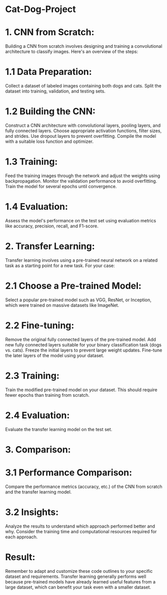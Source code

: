 # Cat-Dog-Project
# 1. CNN from Scratch:

Building a CNN from scratch involves designing and training a convolutional architecture to classify images. Here's an overview of the steps:

# 1.1 Data Preparation:

Collect a dataset of labeled images containing both dogs and cats.
Split the dataset into training, validation, and testing sets.
# 1.2 Building the CNN:

Construct a CNN architecture with convolutional layers, pooling layers, and fully connected layers.
Choose appropriate activation functions, filter sizes, and strides.
Use dropout layers to prevent overfitting.
Compile the model with a suitable loss function and optimizer.
# 1.3 Training:

Feed the training images through the network and adjust the weights using backpropagation.
Monitor the validation performance to avoid overfitting.
Train the model for several epochs until convergence.
# 1.4 Evaluation:

Assess the model's performance on the test set using evaluation metrics like accuracy, precision, recall, and F1-score.
# 2. Transfer Learning:

Transfer learning involves using a pre-trained neural network on a related task as a starting point for a new task. For your case:

# 2.1 Choose a Pre-trained Model:

Select a popular pre-trained model such as VGG, ResNet, or Inception, which were trained on massive datasets like ImageNet.
# 2.2 Fine-tuning:

Remove the original fully connected layers of the pre-trained model.
Add new fully connected layers suitable for your binary classification task (dogs vs. cats).
Freeze the initial layers to prevent large weight updates.
Fine-tune the later layers of the model using your dataset.
# 2.3 Training:

Train the modified pre-trained model on your dataset. This should require fewer epochs than training from scratch.
# 2.4 Evaluation:

Evaluate the transfer learning model on the test set.
# 3. Comparison:

# 3.1 Performance Comparison:

Compare the performance metrics (accuracy, etc.) of the CNN from scratch and the transfer learning model.
# 3.2 Insights:

Analyze the results to understand which approach performed better and why.
Consider the training time and computational resources required for each approach.
# Result:
Remember to adapt and customize these code outlines to your specific dataset and requirements. Transfer learning generally performs well because pre-trained models have already learned useful features from a large dataset, which can benefit your task even with a smaller dataset.
